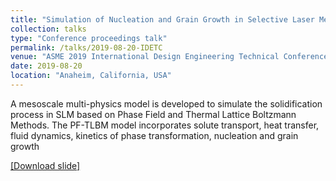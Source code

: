 ```yaml
---
title: "Simulation of Nucleation and Grain Growth in Selective Laser Melting of Ti-6Al-4V Alloy"
collection: talks
type: "Conference proceedings talk"
permalink: /talks/2019-08-20-IDETC
venue: "ASME 2019 International Design Engineering Technical Conferences & Computers and Information in Engineering Conference (IDETC/CIE 2019)"
date: 2019-08-20
location: "Anaheim, California, USA"
---
```


A mesoscale multi-physics model is developed to simulate the solidification process in SLM based on Phase Field and Thermal Lattice Boltzmann Methods. The PF-TLBM model incorporates solute transport, heat transfer, fluid dynamics, kinetics of phase transformation, nucleation and grain growth




[[Download slide]](https://dehaoliu.github.io/files/2019_IDETC_Nucleation_slide.pdf)
